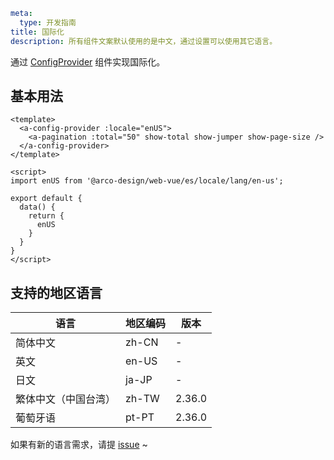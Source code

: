 ```yaml
meta:
  type: 开发指南
title: 国际化
description: 所有组件文案默认使用的是中文，通过设置可以使用其它语言。
```

通过 [ConfigProvider](/vue/component/config-provider) 组件实现国际化。

## 基本用法

```vue
<template>
  <a-config-provider :locale="enUS">
    <a-pagination :total="50" show-total show-jumper show-page-size />
  </a-config-provider>
</template>

<script>
import enUS from '@arco-design/web-vue/es/locale/lang/en-us';

export default {
  data() {
    return {
      enUS
    }
  }
}
</script>
```

## 支持的地区语言

| 语言         |地区编码| 版本 |
|------------|-----|-----|
| 简体中文       |zh-CN| - |
| 英文         |en-US| - |
| 日文         |ja-JP| - |
| 繁体中文（中国台湾） |zh-TW| 2.36.0 |
| 葡萄牙语       |pt-PT| 2.36.0 |

如果有新的语言需求，请提 [issue](https://arco.design/issue-helper?repo=arco-design-vue) ~
